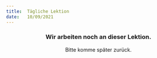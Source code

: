 ```yaml
---
title:  Tägliche Lektion
date:   10/09/2021
---
```


### <center>Wir arbeiten noch an dieser Lektion.</center>
<center>Bitte komme später zurück.</center>